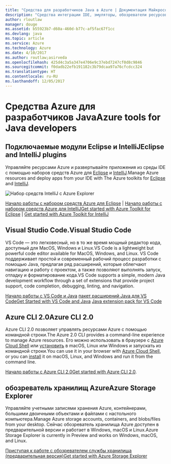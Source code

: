 ```yaml
---
title: "Средства для разработчиков Java в Azure | Документация Майкрософт"
description: "Средства интеграции IDE, эмуляторы, обозреватели ресурсов и интерфейсы командной строки для разработчиков Java, работающих со службами Azure."
author: rloutlaw
manager: douge
ms.assetid: b55923b7-d60a-460d-b77c-af5fac67f1cc
ms.devlang: java
ms.topic: article
ms.service: Azure
ms.technology: Azure
ms.date: 4/10/2017
ms.author: routlaw;asirveda
ms.openlocfilehash: 425d4c3a5a347e4706e9c37ebd7247cf0d8c9846
ms.sourcegitcommit: f0dadb22efb191182c3b79dcaa97a76cfcdcc324
ms.translationtype: HT
ms.contentlocale: ru-RU
ms.lasthandoff: 12/05/2017
---
```

# <a name="azure-tools-for-java-developers"></a><span data-ttu-id="1686b-103">Средства Azure для разработчиков Java</span><span class="sxs-lookup"><span data-stu-id="1686b-103">Azure tools for Java developers</span></span>

## <a name="eclipse-and-intellij-plugins"></a><span data-ttu-id="1686b-104">Подключаемые модули Eclipse и IntelliJ</span><span class="sxs-lookup"><span data-stu-id="1686b-104">Eclipse and IntelliJ plugins</span></span>

<span data-ttu-id="1686b-105">Управляйте ресурсами Azure и развертывайте приложения из среды IDE с помощью наборов средств Azure для [Eclipse](eclipse/azure-toolkit-for-eclipse.md) и [IntelliJ](intellij/azure-toolkit-for-intellij.md).</span><span class="sxs-lookup"><span data-stu-id="1686b-105">Manage Azure resources and deploy apps from your IDE with The Azure toolkits for [Eclipse](eclipse/azure-toolkit-for-eclipse.md) and [IntelliJ](intellij/azure-toolkit-for-intellij.md).</span></span>   

![Набор средств IntelliJ с Azure Explorer](media/intelliJ-azure-explorer.png)

<span data-ttu-id="1686b-107">[Начало работы с набором средств Azure для Eclipse](https://docs.microsoft.com/azure/app-service-web/app-service-web-eclipse-create-hello-world-web-app) | [Начало работы с набором средств Azure для IntelliJ](https://docs.microsoft.com/azure/app-service-web/app-service-web-intellij-create-hello-world-web-app)</span><span class="sxs-lookup"><span data-stu-id="1686b-107">[Get started with Azure Toolkit for Eclipse](https://docs.microsoft.com/azure/app-service-web/app-service-web-eclipse-create-hello-world-web-app) | [Get started with Azure Toolkit for IntelliJ](https://docs.microsoft.com/azure/app-service-web/app-service-web-intellij-create-hello-world-web-app)</span></span> 

## <a name="visual-studio-code"></a><span data-ttu-id="1686b-108">Visual Studio Code.</span><span class="sxs-lookup"><span data-stu-id="1686b-108">Visual Studio Code</span></span>

<span data-ttu-id="1686b-109">VS Code — это легковесный, но в то же время мощный редактор кода, доступный для MacOS, Windows и Linux.</span><span class="sxs-lookup"><span data-stu-id="1686b-109">VS Code is a lightweight but powerful code editor available for MacOS, Windows, and Linux.</span></span> <span data-ttu-id="1686b-110">VS Code поддерживает простой и современный рабочий процесс разработки с помощью Java, предлагая ряд расширений, которые облегчают навигацию и работу с проектом, а также позволяют выполнять запуск, отладку и форматирование кода.</span><span class="sxs-lookup"><span data-stu-id="1686b-110">VS Code supports a simple, modern Java development workflow through a set of extensions that provide project support, code completion, debugging, linting, and navigation.</span></span>

<span data-ttu-id="1686b-111">[Начало работы с VS Code и Java](https://code.visualstudio.com/docs/java)
[пакет расширений Java для VS Code](https://code.visualstudio.com/docs/java/extensions)</span><span class="sxs-lookup"><span data-stu-id="1686b-111">[Get Started with VS Code and Java](https://code.visualstudio.com/docs/java)
[Java extension pack for VS Code](https://code.visualstudio.com/docs/java/extensions)</span></span>  

## <a name="azure-cli-20"></a><span data-ttu-id="1686b-112">Azure CLI 2.0</span><span class="sxs-lookup"><span data-stu-id="1686b-112">Azure CLI 2.0</span></span>

<span data-ttu-id="1686b-113">Azure CLI 2.0 позволяет управлять ресурсами Azure с помощью командной строки.</span><span class="sxs-lookup"><span data-stu-id="1686b-113">The Azure 2.0 CLI provides a command-line experience to manage Azure resources.</span></span> <span data-ttu-id="1686b-114">Его можно использовать в браузере с [Azure Cloud Shell](https://docs.microsoft.com/azure/cloud-shell/overview) или [установить](https://docs.microsoft.com/cli/azure/install-azure-cli) в macOS, Linux или Windows и запускать из командной строки.</span><span class="sxs-lookup"><span data-stu-id="1686b-114">You can use it in your browser with [Azure Cloud Shell](https://docs.microsoft.com/azure/cloud-shell/overview), or you can [install](https://docs.microsoft.com/cli/azure/install-azure-cli) it on macOS, Linux, and Windows and run it from the command line.</span></span>

<span data-ttu-id="1686b-115">[Начало работы с Azure CLI 2.0](https://docs.microsoft.com/cli/azure/get-started-with-azure-cli)</span><span class="sxs-lookup"><span data-stu-id="1686b-115">[Get started with Azure CLI 2.0](https://docs.microsoft.com/cli/azure/get-started-with-azure-cli).</span></span>

## <a name="azure-storage-explorer"></a><span data-ttu-id="1686b-116">обозреватель хранилищ Azure</span><span class="sxs-lookup"><span data-stu-id="1686b-116">Azure Storage Explorer</span></span> 

<span data-ttu-id="1686b-117">Управляйте учетными записями хранения Azure, контейнерами, большими двоичными объектами и файлами с настольного компьютера.</span><span class="sxs-lookup"><span data-stu-id="1686b-117">Manage Azure storage accounts, containers, and blobs/files from your desktop.</span></span> <span data-ttu-id="1686b-118">Сейчас обозреватель хранилища Azure доступен в предварительной версии и работает в Windows, macOS и Linux.</span><span class="sxs-lookup"><span data-stu-id="1686b-118">Azure Storage Explorer is currently in Preview and works on Windows, macOS, and Linux.</span></span>

[<span data-ttu-id="1686b-119">Приступая к работе с обозревателем службы хранилища (предварительная версия)</span><span class="sxs-lookup"><span data-stu-id="1686b-119">Get started with Azure Storage Explorer</span></span>](https://docs.microsoft.com/azure/vs-azure-tools-storage-manage-with-storage-explorer)